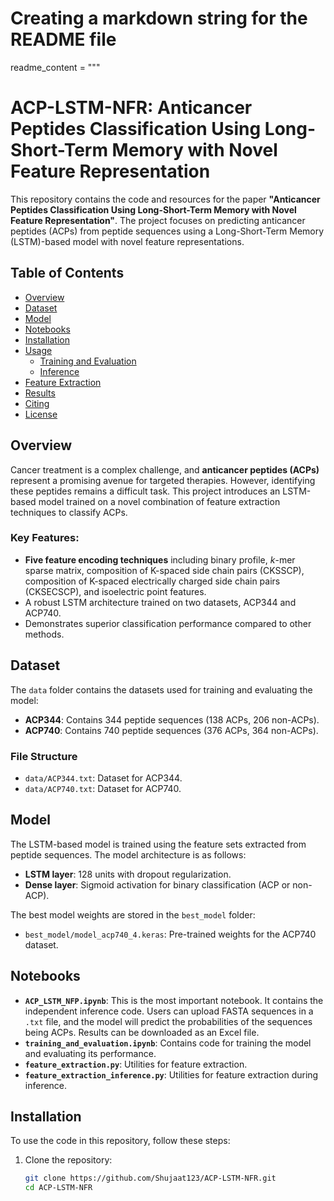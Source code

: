 # Creating a markdown string for the README file
readme_content = """
# ACP-LSTM-NFR: Anticancer Peptides Classification Using Long-Short-Term Memory with Novel Feature Representation

This repository contains the code and resources for the paper **"Anticancer Peptides Classification Using Long-Short-Term Memory with Novel Feature Representation"**. The project focuses on predicting anticancer peptides (ACPs) from peptide sequences using a Long-Short-Term Memory (LSTM)-based model with novel feature representations.

## Table of Contents
- [Overview](#overview)
- [Dataset](#dataset)
- [Model](#model)
- [Notebooks](#notebooks)
- [Installation](#installation)
- [Usage](#usage)
  - [Training and Evaluation](#training-and-evaluation)
  - [Inference](#inference)
- [Feature Extraction](#feature-extraction)
- [Results](#results)
- [Citing](#citing)
- [License](#license)

## Overview

Cancer treatment is a complex challenge, and **anticancer peptides (ACPs)** represent a promising avenue for targeted therapies. However, identifying these peptides remains a difficult task. This project introduces an LSTM-based model trained on a novel combination of feature extraction techniques to classify ACPs.

### Key Features:
- **Five feature encoding techniques** including binary profile, $k$-mer sparse matrix, composition of K-spaced side chain pairs (CKSSCP), composition of K-spaced electrically charged side chain pairs (CKSECSCP), and isoelectric point features.
- A robust LSTM architecture trained on two datasets, ACP344 and ACP740.
- Demonstrates superior classification performance compared to other methods.

## Dataset

The `data` folder contains the datasets used for training and evaluating the model:
- **ACP344**: Contains 344 peptide sequences (138 ACPs, 206 non-ACPs).
- **ACP740**: Contains 740 peptide sequences (376 ACPs, 364 non-ACPs).

### File Structure
- `data/ACP344.txt`: Dataset for ACP344.
- `data/ACP740.txt`: Dataset for ACP740.

## Model

The LSTM-based model is trained using the feature sets extracted from peptide sequences. The model architecture is as follows:
- **LSTM layer**: 128 units with dropout regularization.
- **Dense layer**: Sigmoid activation for binary classification (ACP or non-ACP).

The best model weights are stored in the `best_model` folder:
- `best_model/model_acp740_4.keras`: Pre-trained weights for the ACP740 dataset.

## Notebooks

- **`ACP_LSTM_NFP.ipynb`**: This is the most important notebook. It contains the independent inference code. Users can upload FASTA sequences in a `.txt` file, and the model will predict the probabilities of the sequences being ACPs. Results can be downloaded as an Excel file.
- **`training_and_evaluation.ipynb`**: Contains code for training the model and evaluating its performance.
- **`feature_extraction.py`**: Utilities for feature extraction.
- **`feature_extraction_inference.py`**: Utilities for feature extraction during inference.

## Installation

To use the code in this repository, follow these steps:

1. Clone the repository:
   ```bash
   git clone https://github.com/Shujaat123/ACP-LSTM-NFR.git
   cd ACP-LSTM-NFR
